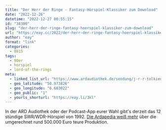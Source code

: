 ```yaml
---
title: "Der Herr der Ringe - Fantasy-Hörspiel-Klassiker zum Download"
date: "2022-12-26"
datetime: "2022-12-27 00:55:15"
id: "38300"
slug: "der-herr-der-ringe-fantasy-hoerspiel-klassiker-zum-download"
url: "https://eay.cc/2022/der-herr-der-ringe-fantasy-hoerspiel-klassiker-zum-download/"
author: "eay"
format: "link"
categories:
  - 0815
tags:
  - 90er
  - horspiel
  - lord-of-the-rings
meta:
  - linked_list_url: "https://www.ardaudiothek.de/sendung/j-r-r-tolkien-der-herr-der-ringe-fantasy-hoerspiel-klassiker/12197351/"
  - geo_latitude: "50.973826"
  - geo_longitude: "6.683022"
  - geo_public: "1"
  - yourls_shorturl: "https://eay.li/3kl"
---
```


In der ARD Audiothek oder der Podcast-App eurer Wahl gibt's derzeit das 12 stündige SWR/WDR-Hörspiel von 1992. [Die Ardapedia weiß mehr](https://www.ardapedia.org/wiki/Der_Herr_der_Ringe_(H%C3%B6rspiel)) über die umgerechnet rund 500.000 Euro teure Produktion.
